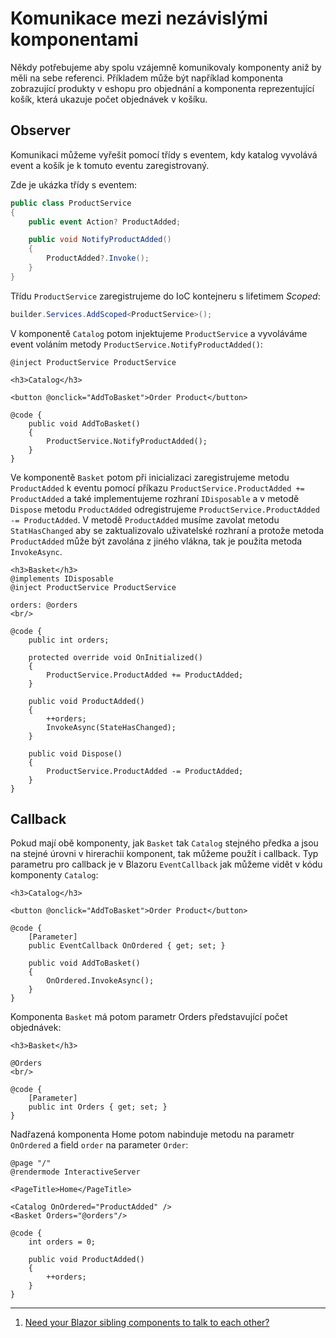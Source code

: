 # Komunikace mezi nezávislými komponentami

Někdy potřebujeme aby spolu vzájemně komunikovaly komponenty aniž by měli na sebe referenci. Příkladem může být například komponenta zobrazující produkty v eshopu pro objednání a komponenta reprezentující košík, která ukazuje počet objednávek v košíku.

## Observer

Komunikaci můžeme vyřešit pomocí třídy s eventem, kdy katalog vyvolává event a košík je k tomuto eventu zaregistrovaný. 

Zde je ukázka třídy s eventem:

```csharp
public class ProductService
{
    public event Action? ProductAdded;

    public void NotifyProductAdded()
    {
        ProductAdded?.Invoke();
    }
}
```

Třídu ```ProductService``` zaregistrujeme do IoC kontejneru s lifetimem *Scoped*:

```csharp
builder.Services.AddScoped<ProductService>();
```

V komponentě ```Catalog``` potom injektujeme ```ProductService``` a vyvoláváme event voláním metody ```ProductService.NotifyProductAdded()```:

```razor
@inject ProductService ProductService

<h3>Catalog</h3>

<button @onclick="AddToBasket">Order Product</button>

@code {
    public void AddToBasket()
    {
        ProductService.NotifyProductAdded();
    }
}
```

Ve komponentě ```Basket``` potom při inicializaci zaregistrujeme metodu ```ProductAdded``` k eventu pomocí příkazu ```ProductService.ProductAdded += ProductAdded``` a také implementujeme rozhraní ```IDisposable``` a v metodě ```Dispose``` metodu ```ProductAdded``` odregistrujeme ```ProductService.ProductAdded -= ProductAdded```. V metodě ```ProductAdded``` musíme zavolat metodu ```StatHasChanged``` aby se zaktualizovalo uživatelské rozhraní a protože metoda ```ProductAdded``` může být zavolána z jiného vlákna, tak je použita metoda ```InvokeAsync```.

```razor
<h3>Basket</h3>
@implements IDisposable
@inject ProductService ProductService

orders: @orders
<br/>

@code {
    public int orders;

    protected override void OnInitialized()
    {
        ProductService.ProductAdded += ProductAdded;
    }

    public void ProductAdded()
    {
        ++orders;
        InvokeAsync(StateHasChanged);
    }

    public void Dispose()
    {
        ProductService.ProductAdded -= ProductAdded;
    }
}
```

## Callback

Pokud mají obě komponenty, jak ```Basket``` tak ```Catalog``` stejného předka a jsou na stejné úrovni v hirerachii komponent, tak můžeme použít i callback. Typ parametru pro callback je v Blazoru ```EventCallback``` jak můžeme vidět v kódu komponenty ```Catalog```:

```razor
<h3>Catalog</h3>

<button @onclick="AddToBasket">Order Product</button>

@code {
    [Parameter]
    public EventCallback OnOrdered { get; set; }

    public void AddToBasket()
    {
        OnOrdered.InvokeAsync();
    }
}
```

Komponenta ```Basket``` má potom parametr Orders představující počet objednávek:

```razor
<h3>Basket</h3>

@Orders
<br/>

@code {
    [Parameter]
    public int Orders { get; set; }
}
```

Nadřazená komponenta Home potom nabinduje metodu na parametr ```OnOrdered``` a field ```order``` na parameter ```Order```:

```razor
@page "/"
@rendermode InteractiveServer

<PageTitle>Home</PageTitle>

<Catalog OnOrdered="ProductAdded" />
<Basket Orders="@orders"/>

@code {
    int orders = 0;

    public void ProductAdded()
    {
        ++orders;
    }
}
```

---
1. [Need your Blazor sibling components to talk to each other?](https://jonhilton.net/blazor-sibling-communication/)